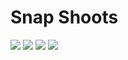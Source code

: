<h1>Snap Shoots </h1>


<img src="https://github.com/user-attachments/assets/9b7a70b9-a726-4c32-ab7a-5c7164a97dc0" >


<img src="https://github.com/user-attachments/assets/b63f589f-87dd-4ee4-8bab-3736962ec390" >


<img src="https://github.com/user-attachments/assets/7f352a54-7d44-475c-b6b1-49dbe0123174" >


<img src="https://github.com/user-attachments/assets/b85fdb15-4717-4697-892d-fd7721fc2b47" >



